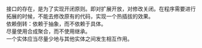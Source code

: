 接口的存在，是为了实现开闭原则。即对扩展开放，对修改关闭。在程序需要进行拓展的时候，不能去修改原有的代码，实现一个热插拔的效果。  
依赖倒转：依赖于抽象，而不依赖于具体。  
尽量使用合成聚合，而不使用继承。   
一个实体应当尽量少地与其他实体之间发生相互作用。  